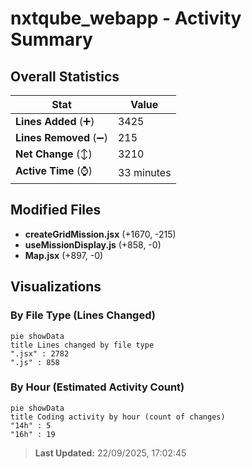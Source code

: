 # nxtqube_webapp - Activity Summary 

## Overall Statistics

| Stat                   | Value                                                             |
| ---------------------- | ----------------------------------------------------------------- |
| **Lines Added** (➕)   | 3425                                          |
| **Lines Removed** (➖) | 215                                        |
| **Net Change** (↕)    | 3210                |
| **Active Time** (⌚)   | 33 minutes |


## Modified Files
- **createGridMission.jsx** (+1670, -215)
- **useMissionDisplay.js** (+858, -0)
- **Map.jsx** (+897, -0)

## Visualizations

### By File Type (Lines Changed)

```mermaid
pie showData
title Lines changed by file type
".jsx" : 2782
".js" : 858
```

### By Hour (Estimated Activity Count)

```mermaid
pie showData
title Coding activity by hour (count of changes)
"14h" : 5
"16h" : 19
```


> **Last Updated:** 22/09/2025, 17:02:45